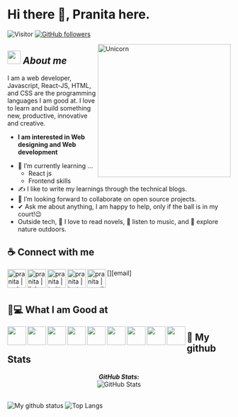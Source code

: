 # Hi there 👋, Pranita here. 
![Visitor](https://visitor-badge.laobi.icu/badge?page_id=pranita09.repoName) [![GitHub followers](https://img.shields.io/github/followers/pranita09.svg?style=social&label=Follow)](https://github.com/pranita09?tab=followers)<br/>

<!--
**Bhargavi-hash/Bhargavi-hash** is a ✨ _special_ ✨ repository because its `README.md` (this file) appears on your GitHub profile.
-->

<img align="right" width=300px alt="Unicorn" src="https://c.tenor.com/GN73MKBawZYAAAAi/busy-cute.gif" />

## <img src="https://media.giphy.com/media/ObNTw8Uzwy6KQ/giphy.gif" width="30px">&nbsp;***About me***

I am a web developer, Javascript, React-JS, HTML, and CSS are the programming languages I am good at. I love to learn and build something new, productive, innovative and creative.
* **I am interested in Web designing and Web development**
- 🌱 I’m currently learning ...
  - React js
  - Frontend skills
- ✍️ I like to write my learnings through the technical blogs.
- 👯 I’m looking forward to collaborate on open source projects.
- ✔ Ask me about anything, I am happy to help, only if the ball is in my court!😉<br>
- Outside tech, 📖 I love to read novels, 🎵 listen to music, and 🌴 explore nature outdoors.

## ☕ Connect with me 

<!-- [![@pranita-fulsundar](https://img.icons8.com/fluency/48/000000/instagram-new.png "@anushkawijegoonawardana97")](https://www.instagram.com/anushkawijegoonawardana97/) 
[![@AnushkaWijegoonawardana97](https://img.icons8.com/fluency/48/000000/facebook.png "@AnushkaWijegoonawardana97")](https://www.facebook.com/AnushkaWijegoonawardana97) 
[![@anushkawijegoonawardana97](https://img.icons8.com/fluency/48/000000/linkedin.png "@anushkawijegoonawardana97")](https://www.linkedin.com/in/anushkawijegoonawardana97/) ![@anushka_wije](https://img.icons8.com/fluency/48/000000/twitter-squared.png "@anushka_wije")](https://twitter.com/anushka_wije) 
[![@0711971313](https://img.icons8.com/fluency/48/000000/phone-disconnected.png "@0711971313")](tel:0711971313) 
[![@anushkaduwolka123@gmail.com](https://img.icons8.com/fluency/48/000000/apple-mail.png "@anushkaduwolka123@gmail.com")](anushkaduwolka123@gmail.com) -->

[<img align="left" alt="pranita | website" width="42px" src="https://img.icons8.com/cotton/256/website.png" />][website]
[<img align="left" alt="pranita | linkedin" width="42px" src="https://img.icons8.com/fluency/48/000000/linkedin.png" />][linkedin]
[<img align="left" alt="pranita | twitter" width="42px" src="https://img.icons8.com/fluency/48/000000/twitter-squared.png" />][twitter]
[<img align="left" alt="pranita | instagram" width="42px" src="https://img.icons8.com/fluency/48/000000/instagram-new.png" />][instagram]
[<img align="left" alt="pranita | email" width="42px" src="https://img.icons8.com/fluency/48/000000/apple-mail.png" />][email]

<br>

## 👩💻 What I am Good at ‍

<img align="left" width="42px" src="https://img.icons8.com/color/48/000000/html-5--v1.png"/> 
<img align="left" width="42px" src="https://img.icons8.com/color/48/000000/css3.png"/> 
<img align="left" width="42px" src="https://img.icons8.com/color/48/000000/javascript--v1.png"/> 
<img align="left" width="42px" src="https://img.icons8.com/office/48/000000/react.png"/> 
<img align="left" width="42px" src="https://img.icons8.com/color/48/000000/mongodb.png"/>
<img align="left" width="42px" src="https://img.icons8.com/color/48/000000/firebase.png"/>
<img align="left" width="42px" src="https://img.icons8.com/color/48/000000/npm.png"/>
<img align="left" width="42px" src="https://img.icons8.com/fluency/256/node-js.png"/>
<img align="left" width="42px" src="https://img.icons8.com/color/256/git.png" />


<h2>👀 My github Stats</h2>

<div>
<!--   <p align="center">
    <b><em>Now listening to:</em></b> <br/>
    <img src="https://spotify-github-profile.vercel.app/api/view?uid=Bhargavi-hash&cover_image=true&theme=novatorem" alt="Now Listenting to" />
  </p> -->
  
  <p align="center">
  <b><em>GitHub Stats:</em></b> <br/>
    <img src="https://github-readme-streak-stats.herokuapp.com/?user=pranita09" alt="GitHub Stats" /> <br/><br/>
  
</div>

![My github status](https://github-readme-stats.vercel.app/api?username=pranita09&show_icons=true&include_all_commits=true)
![Top Langs](https://github-readme-stats.vercel.app/api/top-langs/?username=pranita09&layout=compact)



[website]: https://pranita-fulsundar.netlify.app/
[linkedin]:https://www.linkedin.com/in/pranita-fulsundar-8952711a6/
[twitter]: https://twitter.com/pranita0709
[instagram]: https://www.instagram.com/pranita.fulsundar/
[gmail]: pfulsundar8@gmail.com
